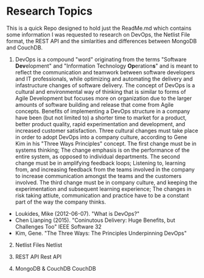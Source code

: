 # Research Topics
This is a quick Repo designed to hold just the ReadMe.md which contains some information I was requested to research on DevOps, the Netlist File format, the REST API and the simlarities and differences between MongoDB and CouchDB.

1. DevOps is a compound "word" originating from the terms "Software **Dev**elopment" and "Information Technology **Op**eration**s**" and is meant to reflect the communication and teamwork between software developers and IT professionals, while optimizing and automating the delivery and infastructure changes of software delivery. The concept of DevOps is a cultural and environmental way of thinking that is similar to forms of Agile Development but focuses more on organization due to the larger amounts of software building and release that come from Agile concepts. Benefits of implementing a DevOps structure in a company have been (but not limited to) a shorter time to market for a product, better product quality, rapid experimentation and development, and increased customer satisfaction. Three cultural changes must take place in order to adopt DevOps into a company culture, according to Gene Kim in his "Three Ways Principles" concept. The first change must be in systems thinking; The change emphasis is on the performance of the entire system, as opposed to individual departments. The second change must be in amplifying feedback loops; Listening to, learning from, and increasing feedback from the teams involved in the company to increase communication amongst the teams and the customers involved. The third change must be in company culture, and keeping the experimentation and subsequent learning experience; The changes in risk taking attiute, communication and practice have to be a constant part of the way the company thinks.

* Loukides, Mike (2012-06-07). "What is DevOps?"
* Chen Lianping (2015). "Coninutous Delivery: Huge Benefits, but Challenges Too" IEEE Software 32
* Kim, Gene. "The Three Ways: The Principles Underpinning DevOps"

2. Netlist Files
  Netlist
  
3. REST API
  Rest API

4. MongoDB & CouchDB
  CouchDB
